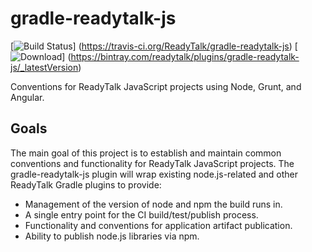 gradle-readytalk-js
===================

[![Build Status](https://travis-ci.org/ReadyTalk/gradle-readytalk-js.svg?branch=master)] (https://travis-ci.org/ReadyTalk/gradle-readytalk-js)
[![Download](https://api.bintray.com/packages/readytalk/plugins/gradle-readytalk-js/images/download.svg)] (https://bintray.com/readytalk/plugins/gradle-readytalk-js/_latestVersion)

Conventions for ReadyTalk JavaScript projects using Node, Grunt, and Angular.

## Goals ##
The main goal of this project is to establish and maintain common conventions
and functionality for ReadyTalk JavaScript projects. The gradle-readytalk-js
plugin will wrap existing node.js-related and other ReadyTalk Gradle plugins
to provide:

- Management of the version of node and npm the build runs in.
- A single entry point for the CI build/test/publish process.
- Functionality and conventions for application artifact publication.
- Ability to publish node.js libraries via npm.
